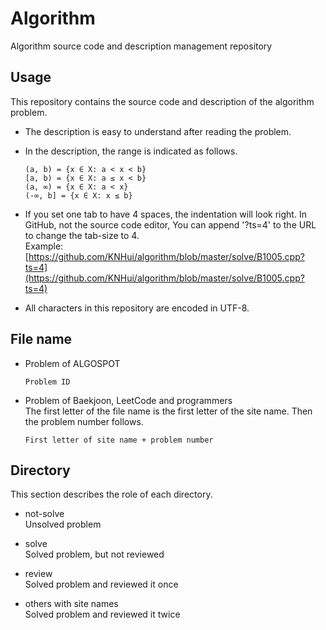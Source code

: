 # Algorithm

Algorithm source code and description management repository

## Usage

This repository contains the source code and description of the algorithm problem.

- The description is easy to understand after reading the problem.

- In the description, the range is indicated as follows.

  ```
  (a, b) = {x ∈ X: a < x < b}
  [a, b) = {x ∈ X: a ≤ x < b}
  (a, ∞) = {x ∈ X: a < x}
  (-∞, b] = {x ∈ X: x ≤ b}
  ```

- If you set one tab to have 4 spaces, the indentation will look right. In GitHub, not the source code editor, You can append '?ts=4' to the URL to change the tab-size to 4.  
   Example: [https://github.com/KNHui/algorithm/blob/master/solve/B1005.cpp?ts=4](https://github.com/KNHui/algorithm/blob/master/solve/B1005.cpp?ts=4)

- All characters in this repository are encoded in UTF-8.

## File name

- Problem of ALGOSPOT

  ```
  Problem ID
  ```

- Problem of Baekjoon, LeetCode and programmers  
  The first letter of the file name is the first letter of the site name. Then the problem number follows.
  ```
  First letter of site name + problem number
  ```

## Directory

This section describes the role of each directory.

- not-solve  
  Unsolved problem

- solve  
  Solved problem, but not reviewed

- review  
  Solved problem and reviewed it once

- others with site names  
  Solved problem and reviewed it twice
